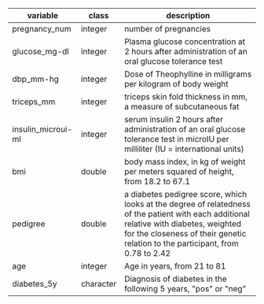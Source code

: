| variable | class | description |
|----|----|----|
| pregnancy_num | integer | number of pregnancies |
| glucose_mg-dl | integer | Plasma glucose concentration at 2 hours after administration of an oral glucose tolerance test |
| dbp_mm-hg | integer | Dose of Theophylline in milligrams per kilogram of body weight |
| triceps_mm | integer | triceps skin fold thickness in mm, a measure of subcutaneous fat |
| insulin_microui-ml | integer | serum insulin 2 hours after administration of an oral glucose tolerance test in microIU per milliliter (IU = international units) |
| bmi | double | body mass index, in kg of weight per meters squared of height, from 18.2 to 67.1 |
| pedigree | double | a diabetes pedigree score, which looks at the degree of relatedness of the patient with each additional relative with diabetes, weighted for the closeness of their genetic relation to the participant, from 0.78 to 2.42 |
| age | integer | Age in years, from 21 to 81 |
| diabetes_5y | character | Diagnosis of diabetes in the following 5 years, "pos" or "neg" |

